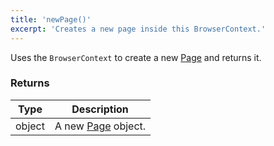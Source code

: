 ```yaml
---
title: 'newPage()'
excerpt: 'Creates a new page inside this BrowserContext.'
---
```


Uses the `BrowserContext` to create a new [Page](/javascript-api/xk6-browser/page/) and returns it.


### Returns

| Type   | Description                                             |
| ------ | ------------------------------------------------------- |
| object | A new [Page](/javascript-api/xk6-browser/page/) object. |
